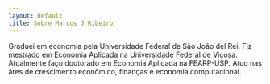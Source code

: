 ```yaml
---
layout: default
title: Sobre Marcos J Ribeiro
---
```


Graduei em economia pela Universidade Federal de São João del Rei. 
Fiz mestrado em Economia Aplicada na Universidade Federal de Viçosa.
Atualmente faço doutorado em Economia Aplicada na FEARP-USP.
Atuo nas áres de crescimento econômico, finanças e economia computacional.
